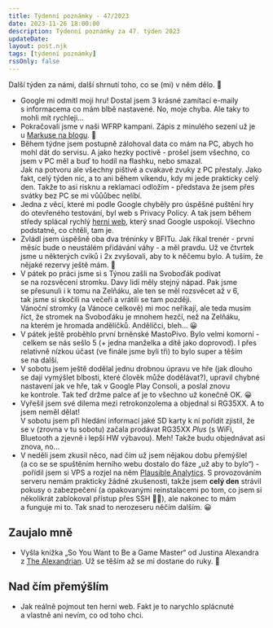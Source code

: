 ```yaml
---
title: Týdenní poznámky - 47/2023
date: 2023-11-26 18:00:00
description: Týdenní poznámky za 47. týden 2023
updateDate:
layout: post.njk
tags: [týdenní poznámky]
rssOnly: false
---
```

Další týden za námi, další shrnutí toho, co se (mi) v něm dělo. 🙂
- Google mi odmítl moji hru! Dostal jsem 3 krásné zamítací e-maily s informacema co mám blbě nastavené. No, moje chyba. Ale taky to mohli mít rychleji…
- Pokračovali jsme v naši WFRP kampani. Zápis z minulého sezení už je u [Markuse na blogu](https://zpatky.wordpress.com/2023/11/21/dotr14-neslavny-pad-etelky-herzen/). 🙂
- Během týdne jsem postupně zálohoval data co mám na PC, abych ho mohl dát do servisu. A jako hezky poctivě - prošel jsem všechno, co jsem v PC měl a buď to hodil na flashku, nebo smazal.  
Jak na potvoru ale všechny pištivé a cvakavé zvuky z PC přestaly. Jako fakt, celý týden nic, a to ani během víkendu, kdy mi jede prakticky celý den. Takže to asi risknu a reklamaci odložím - představa že jsem přes svátky bez PC se mi vůůůbec nelíbí. 
- Jedna z věcí, které mi podle Google chyběly pro úspěšné puštění hry do otevřeného testování, byl web s Privacy Policy. A tak jsem během středy splácal rychlý [herní web](https://games.muzzug.com), který snad Google uspokojí. Všechno podstatné, co chtěli, tam je.
- Zvládl jsem úspěšně oba dva tréninky v BFITu. Jak říkal trenér - první měsíc bude o neustálém přidávání váhy - a měl pravdu. Už ve čtvrtek jsme u některých cviků i 2x zvyšovali, aby to k něčemu bylo. A tuším, že nějaké rezervy ještě mám. 🙂
- V pátek po práci jsme si s Týnou zašli na Svoboďák podívat se na rozsvěcení stromku. Davy lidí měly stejný nápad. Pak jsme se přesunuli i k tomu na Zelňáku, ale ten se měl rozsvěcet až v 6, tak jsme si skočili na večeři a vrátili se tam později.  
Vánoční stromky (a Vánoce celkově) mi moc neříkají, ale teda musím říct, že stromek na Svoboďáku je mnohem hezčí, než na Zelňáku, na kterém je hromada andělíčků. Andělíčci, bleh… 😀
- V pátek ještě proběhlo první brněnské MastoPivo. Bylo velmi komorní - celkem se nás sešlo 5 (+ jedna manželka a dítě jako doprovod). I přes relativně nízkou účast (ve finále jsme byli tři) to bylo super a těším se na další. 
- V sobotu jsem ještě dodělal jednu drobnou úpravu ve hře (jak dlouho se dají vymýšlet blbosti, které člověk může dodělávat?), upravil chybné nastavení jak ve hře, tak v Google Play Consoli, a poslal znovu ke kontrole. Tak teď držme palce ať je to všechno už konečně OK. 😀
- Vyřešil jsem své dilema mezi retrokonzolema a objednal si RG35XX. A to jsem neměl dělat!  
V sobotu jsem při hledání informací jaké SD karty k ní pořídit zjistil, že se v (zrovna v tu sobotu) začala prodávat RG35XX _Plus_ (s WiFi, Bluetooth a zjevně i lepší HW výbavou). Meh! Takže budu objednávat asi znova, no… 
- V neděli jsem zkusil něco, nad čím už jsem nějakou dobu přemýšlel (a co se se spuštěním herního webu dostalo do fáze „už aby to bylo“) - pořídil jsem si VPS a rozjel na něm [Plausible Analytics](https://plausible.io/). S provozováním serveru nemám prakticky žádné zkušenosti, takže jsem **celý den** strávil pokusy o zabezpečení (a opakovanými reinstalacemi po tom, co jsem si několikrát zablokoval přístup přes SSH 🤦‍♂️), ale nakonec to mám a funguje mi to. Tak snad to nerozeseru něčím dalším. 😀

## Zaujalo mně
- Vyšla knížka „So You Want to Be a Game Master“ od Justina Alexandra z [The Alexandrian](https://thealexandrian.net/so-you-want-to-be-a-game-master). Už se těším až se mi dostane do ruky. 🙂

## Nad čím přemýšlím
- Jak reálně pojmout ten herní web. Fakt je to narychlo splácnuté a vlastně ani nevím, co od toho chci. 